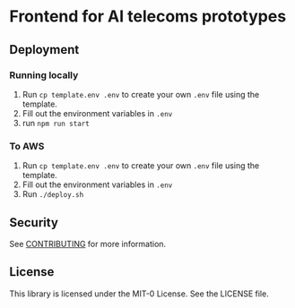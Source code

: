 # Frontend for AI telecoms prototypes

## Deployment
### Running locally
1. Run  `cp template.env .env` to create your own `.env` file using the template.
1. Fill out the environment variables in `.env`
1. run `npm run start`

### To AWS
1. Run  `cp template.env .env` to create your own `.env` file using the template.
1. Fill out the environment variables in `.env`
1. Run `./deploy.sh`

## Security

See [CONTRIBUTING](CONTRIBUTING.md#security-issue-notifications) for more information.

## License

This library is licensed under the MIT-0 License. See the LICENSE file.

